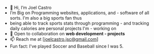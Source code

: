 - 👋 Hi, I’m Joel Castro
- I’m Big on Programming websites, applications, and    - software of all sorts. I'm also a big sports fan thus 
- being able to track sports stats through programming  - and tracking daily calories are personal projects I'm - working on
- 💼 Open to collaboration on **web development         - projects**  
- 📫 Reach me at [joelcastro.jsc@gmail.com]  
- Fun fact: I've played Soccer and Baseball since I was 5.

<!---
jcas96/jcas96 is a ✨ special ✨ repository because its `README.md` (this file) appears on your GitHub profile.
You can click the Preview link to take a look at your changes.
--->
